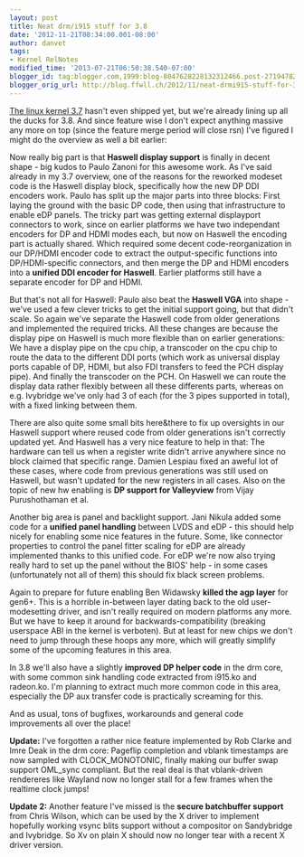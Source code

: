 ```yaml
---
layout: post
title: Neat drm/i915 stuff for 3.8
date: '2012-11-21T08:34:00.001-08:00'
author: danvet
tags:
- Kernel RelNotes
modified_time: '2013-07-21T06:50:38.540-07:00'
blogger_id: tag:blogger.com,1999:blog-8047628228132312466.post-2719478283665178832
blogger_orig_url: http://blog.ffwll.ch/2012/11/neat-drmi915-stuff-for-38.html
---
```



[The linux kernel 3.7](/2012/10/neat-drmi915-stuff-for-37.html) hasn't even shipped yet, but we're already lining up all the ducks for 3.8. And since feature wise I don't expect anything massive any more on top (since the feature merge period will close rsn) I've figured I might do the overview as well a bit earlier: 

<!--more-->

Now really big part is that <b>Haswell display support</b> is finally in decent shape - big kudos to Paulo Zanoni for this awesome work. As I've said already in my 3.7 overview, one of the reasons for the reworked modeset code is the Haswell display block, specifically how the new DP DDI encoders work. Paulo has split up the major parts into three blocks: First laying the ground with the basic DP code, then using that infrastructure to enable eDP panels. The tricky part was getting external displayport connectors to work, since on earlier platforms we have two independant encoders for DP and HDMI modes each, but now on Haswell the encoding part is actually shared. Which required some decent code-reorganization in our DP/HDMI encoder code to extract the output-specific functions into DP/HDMI-specific connectors, and then merge the DP and HDMI encoders into a <b>unified DDI encoder for Haswell</b>. Earlier platforms still have a separate encoder for DP and HDMI. 
 
But that's not all for Haswell: Paulo also beat the <b>Haswell VGA</b> into shape - we've used a few clever tricks to get the initial support going, but that didn't scale. So again we've separate the Haswell code from older generations and implemented the required tricks. All these changes are because the display pipe on Haswell is much more flexible than on earlier generations: We have a display pipe on the cpu chip, a transcoder on the cpu chip to route the data to the different DDI ports (which work as universal display ports capable of DP, HDMI, but also FDI transfers to feed the PCH display pipe). And finally the transcoder on the PCH. On Haswell we can route the display data rather flexibly between all these differents parts, whereas on e.g. Ivybridge we've only had 3 of each (for the 3 pipes supported in total), with a fixed linking between them. 
 
There are also quite some small bits here&there to fix up oversights in our Haswell support where reused code from older generations isn't correctly updated yet. And Haswell has a very nice feature to help in that: The hardware can tell us when a register write didn't arrive anywhere since no block claimed that specific range. Damien Lespiau fixed an aweful lot of these cases, where code from previous generations was still used on Haswell, but wasn't updated for the new registers in all cases. Also on the topic of new hw enabling is <b>DP support for Valleyview</b> from Vijay Purushothaman et al.  
 
Another big area is panel and backlight support. Jani Nikula added some code for a <b>unified panel handling</b> between LVDS and eDP - this should help nicely for enabling some nice features in the future. Some, like connector properties to control the panel fitter scaling for eDP are already implemented thanks to this unified code. For eDP we're now also trying really hard to set up the panel without the BIOS' help - in some cases (unfortunately not all of them) this should fix black screen problems.  
 
Again to prepare for future enabling Ben Widawsky <b>killed the agp layer</b> for gen6+. This is a horrible in-between layer dating back to the old user-modesetting driver, and isn't really required on modern platforms any more. But we have to keep it around for backwards-compatibility (breaking userspace ABI in the kernel is verboten). But at least for new chips we don't need to jump through these hoops any more, which will greatly simplify some of the upcoming features in this area. 
 
In 3.8 we'll also have a slightly <b>improved DP helper code</b> in the drm core, with some common sink handling code extracted from i915.ko and radeon.ko. I'm planning to extract much more common code in this area, especially the DP aux transfer code is practically screaming for this. 

And as usual, tons of bugfixes, workarounds and general code improvements all over the place!  

<b>Update:</b> I've forgotten a rather nice feature implemented by Rob Clarke and Imre Deak in the drm core: Pageflip completion and vblank timestamps are now sampled with CLOCK_MONOTONIC, finally making our buffer swap support OML_sync compliant. But the real deal is that vblank-driven rendereres like Wayland now no longer stall for a few frames when the realtime clock jumps!  
 
<b>Update 2:</b> Another feature I've missed is the <b>secure batchbuffer support</b> from Chris Wilson, which can be used by the X driver to implement hopefully working vsync blits support without a compositor on Sandybridge and Ivybridge. So Xv on plain X should now no longer tear with a recent X driver version. 
